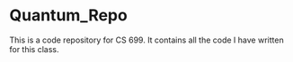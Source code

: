 # Quantum_Repo
This is a code repository for CS 699. It contains all the code I have written for this class.
